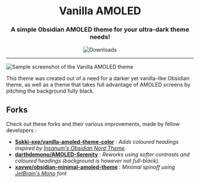 <h1 align=center>Vanilla AMOLED</h1>
<h3 align=center>A simple Obsidian AMOLED theme for your ultra-dark theme needs!</h3>

<div align=center>
	<img alt="Downloads" src="https://img.shields.io/badge/downloads-21423-573E7A?style=for-the-badge&amp;logo=" referrerpolicy="no-referrer">
</div>

<hr />

![Sample screenshot of the Vanilla AMOLED theme](sample-screenshot.png)

This theme was created out of a need for a darker yet vanilla-like Obsidian theme, as well as a theme that takes full advantage of AMOLED screens by pitching the background fully black.

## Forks
Check out these forks and their various improvements, made by fellow developers : 
- **[Sskki-exe/vanilla-amoled-theme-color](https://github.com/Sskki-exe/vanilla-amoled-theme-color)** : *Adds coloured headings inspired by [Insanum's Obsidian Nord Theme](https://github.com/insanum/obsidian_nord).*
- **[darthdemono/AMOLED-Serenity](https://github.com/darthdemono/AMOLED-Serenity)** : *Reworks using softer contrasts and coloured headings (background is however not full-black)*.
- **[xavwe/obsidian-minimal-amoled-theme](https://github.com/xavwe/obsidian-minimal-amoled-theme)** : *Minimal spinoff using [JetBrain's Mono](https://www.jetbrains.com/lp/mono/) font*
